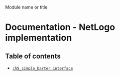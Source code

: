 Module name or title
# Documentation - NetLogo implementation
## Table of contents

- [`ch5_simple_barter interface`](ch5_simple_barter%20interface)
